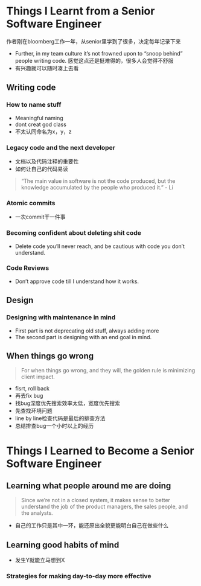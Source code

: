 # Things I Learnt from a Senior Software Engineer
作者刚在bloomberg工作一年，从senior里学到了很多，决定每年记录下来
- Further, in my team culture it’s not frowned upon to “snoop behind” people writing code.  感觉这点还是挺难得的，很多人会觉得不舒服
- 有兴趣就可以随时凑上去看
## Writing code
### How to name stuff
- Meaningful naming
- dont creat god class
- 不太认同命名为x，y，z
### Legacy code and the next developer
- 文档以及代码注释的重要性
- 如何让自己的代码易读
> “The main value in software is not the code produced, but the knowledge accumulated by the people who produced it.” - Li
### Atomic commits
- 一次commit干一件事
### Becoming confident about deleting shit code
- Delete code you’ll never reach, and be cautious with code you don’t understand.
### Code Reviews
- Don’t approve code till I understand how it works.
## Design
### Designing with maintenance in mind
- First part is not deprecating old stuff, always adding more
- The second part is designing with an end goal in mind.
## When things go wrong
> For when things go wrong, and they will, the golden rule is minimizing client impact.
- fisrt, roll back
- 再去fix bug
- 找bug深度优先搜索效率太低，宽度优先搜索
- 先查找环境问题
- line by line检查代码是最后的排查方法
- 总结排查bug一个小时以上的经历


# Things I Learned to Become a Senior Software Engineer
## Learning what people around me are doing
> Since we’re not in a closed system, it makes sense to better understand the job of the product managers, the sales people, and the analysts. 
- 自己的工作只是其中一环，能还原出全貌更能明白自己在做些什么
## Learning good habits of mind
- 发生Y就能立马想到X
### Strategies for making day-to-day more effective



